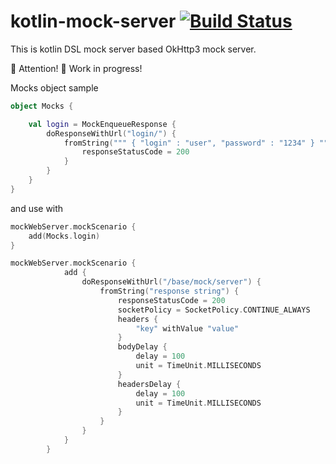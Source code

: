 # kotlin-mock-server [![Build Status](https://travis-ci.com/infeez/kotlin-mock-server.svg?branch=master)](https://travis-ci.com/infeez/kotlin-mock-server)

This is kotlin DSL mock server based OkHttp3 mock server.

🔴 Attention! 
🔨 Work in progress!

Mocks object sample
```kotlin
object Mocks {

    val login = MockEnqueueResponse {
        doResponseWithUrl("login/") {
            fromString(""" { "login" : "user", "password" : "1234" } """) {
                responseStatusCode = 200
            }
        }
    }
}
```
and use with
```kotlin
mockWebServer.mockScenario {
    add(Mocks.login)
}
```

```kotlin
mockWebServer.mockScenario {
            add {
                doResponseWithUrl("/base/mock/server") {
                    fromString("response string") {
                        responseStatusCode = 200
                        socketPolicy = SocketPolicy.CONTINUE_ALWAYS
                        headers {
                            "key" withValue "value"
                        }
                        bodyDelay {
                            delay = 100
                            unit = TimeUnit.MILLISECONDS
                        }
                        headersDelay {
                            delay = 100
                            unit = TimeUnit.MILLISECONDS
                        }
                    }
                }
            }
        }
```
